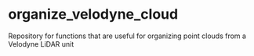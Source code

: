 # organize_velodyne_cloud
Repository for functions that are useful for organizing point clouds from a Velodyne LiDAR unit
